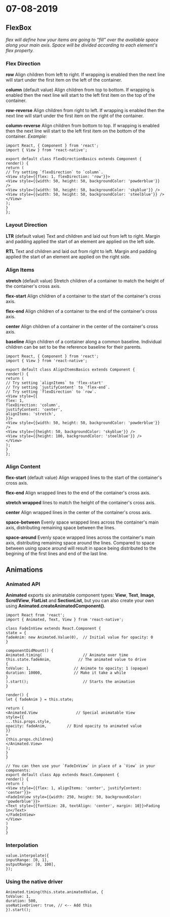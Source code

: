 # 07-08-2019 
## FlexBox 
_flex will define how your items are going to “fill” over the available space along your main axis. Space will be divided according to each element's flex property._
### Flex Direction

**row** Align children from left to right. If wrapping is enabled then the next line will start under the first item on the left of the container.

**column** (default value) Align children from top to bottom. If wrapping is enabled then the next line will start to the left first item on the top of the container.

**row-reverse** Align children from right to left. If wrapping is enabled then the next line will start under the first item on the right of the container.

**column-reverse** Align children from bottom to top. If wrapping is enabled then the next line will start to the left first item on the bottom of the container.
_Example:_
```
import React, { Component } from 'react';
import { View } from 'react-native';

export default class FlexDirectionBasics extends Component {
render() {
return (
// Try setting `flexDirection` to `column`.
<View style={{flex: 1, flexDirection: 'row'}}>
<View style={{width: 50, height: 50, backgroundColor: 'powderblue'}} />
<View style={{width: 50, height: 50, backgroundColor: 'skyblue'}} />
<View style={{width: 50, height: 50, backgroundColor: 'steelblue'}} />
</View>
);
}
};

```
### Layout Direction

**LTR** (default value) Text and children and laid out from left to right. Margin and padding applied the start of an element are applied on the left side.

**RTL** Text and children and laid out from right to left. Margin and padding applied the start of an element are applied on the right side.

### Align Items

**stretch** (default value) Stretch children of a container to match the height of the container's cross axis.

**flex-start** Align children of a container to the start of the container's cross axis.

**flex-end** Align children of a container to the end of the container's cross axis.

**center** Align children of a container in the center of the container's cross axis.

**baseline** Align children of a container along a common baseline. Individual children can be set to be the reference baseline for their parents.

```
import React, { Component } from 'react';
import { View } from 'react-native';

export default class AlignItemsBasics extends Component {
render() {
return (
// Try setting `alignItems` to 'flex-start'
// Try setting `justifyContent` to `flex-end`.
// Try setting `flexDirection` to `row`.
<View style={{
flex: 1,
flexDirection: 'column',
justifyContent: 'center',
alignItems: 'stretch',
}}>
<View style={{width: 50, height: 50, backgroundColor: 'powderblue'}} />
<View style={{height: 50, backgroundColor: 'skyblue'}} />
<View style={{height: 100, backgroundColor: 'steelblue'}} />
</View>
);
}
};

```
### Align Content

**flex-start** (default value) Align wrapped lines to the start of the container's cross axis.

**flex-end** Align wrapped lines to the end of the container's cross axis.

**stretch wrapped** lines to match the height of the container's cross axis.

**center** Align wrapped lines in the center of the container's cross axis.

**space-between** Evenly space wrapped lines across the container's main axis, distributing remaining space between the lines.

**space-around** Evenly space wrapped lines across the container's main axis, distributing remaining space around the lines. Compared to space between using space around will result in space being distributed to the begining of the first lines and end of the last line.

## Animations
### Animated API

**Animated** exports six animatable component types: **View**, **Text**, **Image**, **ScrollView**, **FlatList** and **SectionList**, but you can also create your own using **Animated.createAnimatedComponent()**.

```
import React from 'react';
import { Animated, Text, View } from 'react-native';

class FadeInView extends React.Component {
state = {
fadeAnim: new Animated.Value(0),  // Initial value for opacity: 0
}

componentDidMount() {
Animated.timing(                  // Animate over time
this.state.fadeAnim,            // The animated value to drive
{
toValue: 1,                   // Animate to opacity: 1 (opaque)
duration: 10000,              // Make it take a while
}
).start();                        // Starts the animation
}

render() {
let { fadeAnim } = this.state;

return (
<Animated.View                 // Special animatable View
style={{
...this.props.style,
opacity: fadeAnim,         // Bind opacity to animated value
}}
>
{this.props.children}
</Animated.View>
);
}
}

// You can then use your `FadeInView` in place of a `View` in your components:
export default class App extends React.Component {
render() {
return (
<View style={{flex: 1, alignItems: 'center', justifyContent: 'center'}}>
<FadeInView style={{width: 250, height: 50, backgroundColor: 'powderblue'}}>
<Text style={{fontSize: 28, textAlign: 'center', margin: 10}}>Fading in</Text>
</FadeInView>
</View>
)
}
}
```
### Interpolation
```
value.interpolate({
inputRange: [0, 1],
outputRange: [0, 100],
});
```
### Using the native driver
```
Animated.timing(this.state.animatedValue, {
toValue: 1,
duration: 500,
useNativeDriver: true, // <-- Add this
}).start();
```
